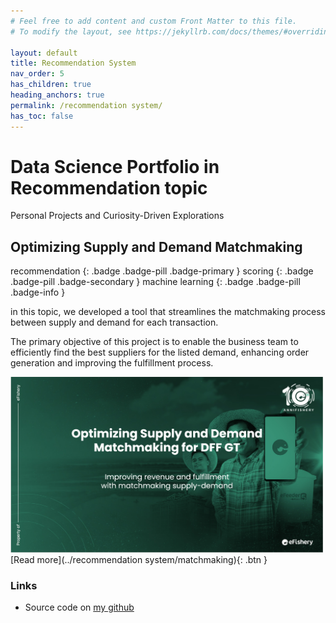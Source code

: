 ```yaml
---
# Feel free to add content and custom Front Matter to this file.
# To modify the layout, see https://jekyllrb.com/docs/themes/#overriding-theme-defaults

layout: default
title: Recommendation System
nav_order: 5
has_children: true
heading_anchors: true
permalink: /recommendation system/
has_toc: false
---
```


# Data Science Portfolio in Recommendation topic
Personal Projects and Curiosity-Driven Explorations
<br>

## Optimizing Supply and Demand Matchmaking
recommendation
{: .badge .badge-pill .badge-primary }
scoring
{: .badge .badge-pill .badge-secondary }
machine learning
{: .badge .badge-pill .badge-info }

<p style="text-align: justify">
in this topic, we developed a tool that streamlines the matchmaking process between supply and demand for each transaction.

The primary objective of this project is to enable the business team to efficiently find the best suppliers for the listed demand, enhancing order generation and improving the fulfillment process.</p>

<img src="/assets/images/recommendation/supply_demand.png" alt="drawing" width="500"/>

<span class="fs-3">
[Read more](../recommendation system/matchmaking){: .btn }
</span>


### Links
- Source code on [my github](https://github.com/imanursar/)